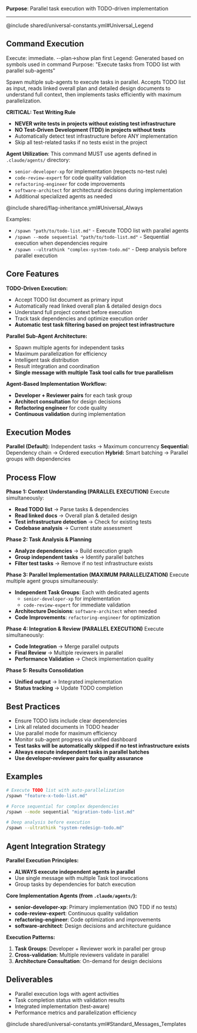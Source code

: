 **Purpose**: Parallel task execution with TODO-driven implementation

---

@include shared/universal-constants.yml#Universal_Legend

## Command Execution
Execute: immediate. --plan→show plan first
Legend: Generated based on symbols used in command
Purpose: "Execute tasks from TODO list with parallel sub-agents"

Spawn multiple sub-agents to execute tasks in parallel. Accepts TODO list as input, reads linked overall plan and detailed design documents to understand full context, then implements tasks efficiently with maximum parallelization.

**CRITICAL: Test Writing Rule**
- **NEVER write tests in projects without existing test infrastructure**
- **NO Test-Driven Development (TDD) in projects without tests**
- Automatically detect test infrastructure before ANY implementation
- Skip all test-related tasks if no tests exist in the project

**Agent Utilization**: This command MUST use agents defined in `.claude/agents/` directory:
- `senior-developer-xp` for implementation (respects no-test rule)
- `code-review-expert` for code quality validation
- `refactoring-engineer` for code improvements
- `software-architect` for architectural decisions during implementation
- Additional specialized agents as needed

@include shared/flag-inheritance.yml#Universal_Always

Examples:
- `/spawn "path/to/todo-list.md"` - Execute TODO list with parallel agents
- `/spawn --mode sequential "path/to/todo-list.md"` - Sequential execution when dependencies require
- `/spawn --ultrathink "complex-system-todo.md"` - Deep analysis before parallel execution

## Core Features

**TODO-Driven Execution:**
- Accept TODO list document as primary input
- Automatically read linked overall plan & detailed design docs
- Understand full project context before execution
- Track task dependencies and optimize execution order
- **Automatic test task filtering based on project test infrastructure**

**Parallel Sub-Agent Architecture:**
- Spawn multiple agents for independent tasks
- Maximum parallelization for efficiency
- Intelligent task distribution
- Result integration and coordination
- **Single message with multiple Task tool calls for true parallelism**

**Agent-Based Implementation Workflow:**
- **Developer + Reviewer pairs** for each task group
- **Architect consultation** for design decisions
- **Refactoring engineer** for code quality
- **Continuous validation** during implementation

## Execution Modes

**Parallel (Default):** Independent tasks → Maximum concurrency
**Sequential:** Dependency chain → Ordered execution
**Hybrid:** Smart batching → Parallel groups with dependencies

## Process Flow

**Phase 1: Context Understanding (PARALLEL EXECUTION)**
Execute simultaneously:
- **Read TODO list** → Parse tasks & dependencies
- **Read linked docs** → Overall plan & detailed design
- **Test infrastructure detection** → Check for existing tests
- **Codebase analysis** → Current state assessment

**Phase 2: Task Analysis & Planning**
- **Analyze dependencies** → Build execution graph
- **Group independent tasks** → Identify parallel batches
- **Filter test tasks** → Remove if no test infrastructure exists

**Phase 3: Parallel Implementation (MAXIMUM PARALLELIZATION)**
Execute multiple agent groups simultaneously:
- **Independent Task Groups**: Each with dedicated agents
  - `senior-developer-xp` for implementation
  - `code-review-expert` for immediate validation
- **Architecture Decisions**: `software-architect` when needed
- **Code Improvements**: `refactoring-engineer` for optimization

**Phase 4: Integration & Review (PARALLEL EXECUTION)**
Execute simultaneously:
- **Code Integration** → Merge parallel outputs
- **Final Review** → Multiple reviewers in parallel
- **Performance Validation** → Check implementation quality

**Phase 5: Results Consolidation**
- **Unified output** → Integrated implementation
- **Status tracking** → Update TODO completion

## Best Practices

- Ensure TODO lists include clear dependencies
- Link all related documents in TODO header
- Use parallel mode for maximum efficiency
- Monitor sub-agent progress via unified dashboard
- **Test tasks will be automatically skipped if no test infrastructure exists**
- **Always execute independent tasks in parallel batches**
- **Use developer-reviewer pairs for quality assurance**

## Examples

```bash
# Execute TODO list with auto-parallelization
/spawn "feature-x-todo-list.md"

# Force sequential for complex dependencies
/spawn --mode sequential "migration-todo-list.md"

# Deep analysis before execution
/spawn --ultrathink "system-redesign-todo.md"
```

## Agent Integration Strategy

**Parallel Execution Principles:**
- **ALWAYS execute independent agents in parallel**
- Use single message with multiple Task tool invocations
- Group tasks by dependencies for batch execution

**Core Implementation Agents (from `.claude/agents/`):**
- **senior-developer-xp**: Primary implementation (NO TDD if no tests)
- **code-review-expert**: Continuous quality validation
- **refactoring-engineer**: Code optimization and improvements
- **software-architect**: Design decisions and architecture guidance

**Execution Patterns:**
1. **Task Groups**: Developer + Reviewer work in parallel per group
2. **Cross-validation**: Multiple reviewers validate in parallel
3. **Architecture Consultation**: On-demand for design decisions

## Deliverables

- Parallel execution logs with agent activities
- Task completion status with validation results
- Integrated implementation (test-aware)
- Performance metrics and parallelization efficiency

@include shared/universal-constants.yml#Standard_Messages_Templates